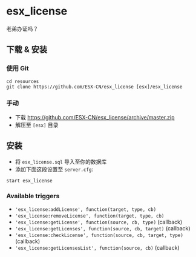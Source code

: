 # esx_license
老弟办证吗？

## 下载 & 安装

### 使用 Git
```
cd resources
git clone https://github.com/ESX-CN/esx_license [esx]/esx_license
```

### 手动
- 下载 https://github.com/ESX-CN/esx_license/archive/master.zip
- 解压至 `[esx]` 目录

## 安装
- 将 `esx_license.sql` 导入至你的数据库
- 添加下面这段设置至 `server.cfg`:

```
start esx_license
```

### Available triggers
- `'esx_license:addLicense', function(target, type, cb)`
- `'esx_license:removeLicense', function(target, type, cb)`
- `'esx_license:getLicense', function(source, cb, type)` (callback)
- `'esx_license:getLicenses', function(source, cb, target)` (callback)
- `'esx_license:checkLicense', function(source, cb, target, type)` (callback)
- `'esx_license:getLicensesList', function(source, cb)` (callback)
